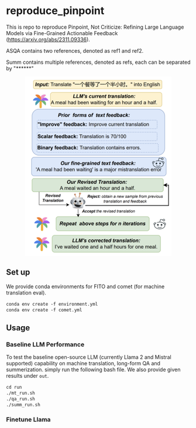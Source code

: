 # reproduce_pinpoint
This is repo to reproduce Pinpoint, Not Criticize: Refining Large Language Models via Fine-Grained Actionable Feedback (https://arxiv.org/abs/2311.09336).

ASQA contains two references, denoted as ref1 and ref2.

Summ contains multiple references, denoted as refs, each can be separated by "******"
<p align="center">
  <img src="data/main.png" width="400" class="center">
</p>

## Set up
We provide conda environments for FITO and comet (for machine translation eval).
```
conda env create -f environment.yml
conda env create -f comet.yml
```
## Usage
### Baseline LLM Performance
To test the baseline open-source LLM (currently Llama 2 and Mistral supported) capability on machine translation, long-form QA and summerization. simply run the following bash file. We also provide given results under `out`.
```
cd run
./mt_run.sh
./qa_run.sh
./summ_run.sh
```
### Finetune Llama

